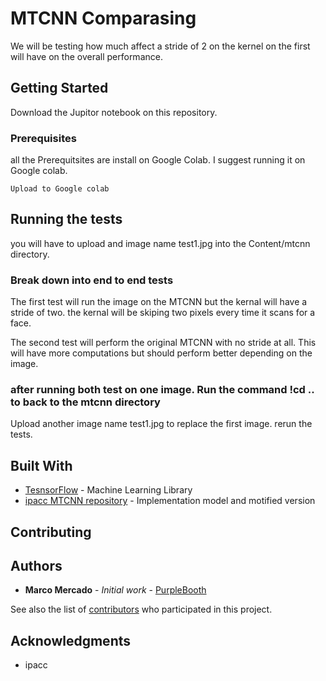 
# MTCNN Comparasing 

We will be testing how much affect a stride of 2 on the kernel on the first will have on the overall performance.
## Getting Started

Download the Jupitor notebook on this repository.

### Prerequisites

all the Prerequitsites are install on Google Colab. I suggest running  it on Google colab.
```
Upload to Google colab
```




## Running the tests

you  will have to upload and image name test1.jpg into the Content/mtcnn directory.


### Break down into end to end tests

The first test will run the image on the MTCNN but the kernal will have a stride of two. the kernal will be skiping two pixels every time it scans for a face.

The second test will perform the original MTCNN with no stride at all. This will have more computations but should perform better depending on the image.

### after running both test on one image. Run the command !cd .. to back to the mtcnn directory

Upload another image name test1.jpg to replace the first image.
rerun the tests.


## Built With

* [TesnsorFlow](https://www.tensorflow.org) - Machine Learning Library
* [ipacc MTCNN repository](https://github.com/ipazc/mtcnn) - Implementation model and motified version

## Contributing




## Authors

* **Marco Mercado** - *Initial work* - [PurpleBooth](https://github.com/marcomerc)

See also the list of [contributors](https://github.com/your/project/contributors) who participated in this project.


## Acknowledgments

* ipacc

